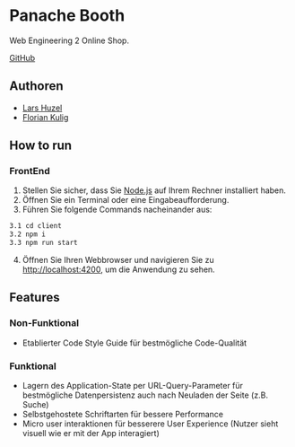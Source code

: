 # Panache Booth

Web Engineering 2 Online Shop.

[GitHub](https://github.com/floriankulig/panache-booth)

## Authoren

- [Lars Huzel](https://github.com/lars-1503)
- [Florian Kulig](https://github.com/floriankulig)

## How to run

### FrontEnd

1. Stellen Sie sicher, dass Sie [Node.js](https://nodejs.org/en) auf Ihrem Rechner installiert haben.
2. Öffnen Sie ein Terminal oder eine Eingabeaufforderung.
3. Führen Sie folgende Commands nacheinander aus:

```bash
3.1 cd client
3.2 npm i
3.3 npm run start
```

4. Öffnen Sie Ihren Webbrowser und navigieren Sie zu [http://localhost:4200](http://localhost:4200), um die Anwendung zu sehen.

## Features

### Non-Funktional

- Etablierter Code Style Guide für bestmögliche Code-Qualität

### Funktional

- Lagern des Application-State per URL-Query-Parameter für bestmögliche Datenpersistenz auch nach Neuladen der Seite (z.B. Suche)
- Selbstgehostete Schriftarten für bessere Performance
- Micro user interaktionen für besserere User Experience (Nutzer sieht visuell wie er mit der App interagiert)
